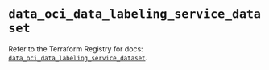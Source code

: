 # `data_oci_data_labeling_service_dataset`

Refer to the Terraform Registry for docs: [`data_oci_data_labeling_service_dataset`](https://registry.terraform.io/providers/hashicorp/oci/7.19.0/docs/data-sources/data_labeling_service_dataset).
